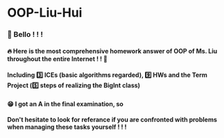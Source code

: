 # OOP-Liu-Hui
### 👋 Bello ! ! !
#### 🔥 Here is the most comprehensive homework answer of OOP of Ms. Liu throughout the entire Internet ! ! 🚀
#### Including 3️⃣ ICEs (basic algorithms regarded), 9️⃣ HWs and the Term Project (5️⃣ steps  of realizing the BigInt class)
#### 😁 I got an A in the final examination, so
#### Don't hesitate to look for referance if you are confronted with problems when managing these tasks yourself ! ! !

